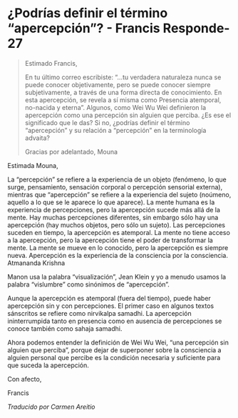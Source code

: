 # ¿Podrías definir el término “apercepción”? - Francis Responde- 27

>Estimado Francis,
>
>En tu último correo escribiste: “…tu verdadera naturaleza nunca se puede conocer objetivamente, pero se puede conocer siempre subjetivamente, a través de una forma directa de conocimiento. En esta apercepción, se revela a sí misma como Presencia atemporal, no-nacida y eterna”. Algunos, como Wei Wu Wei definieron la apercepción como una percepción sin alguien que perciba. ¿Es ese el significado que le das? Si no, ¿podrías definir el término “apercepción” y su relación a “percepción” en la terminología advaita?
>
>Gracias por adelantado, Mouna

Estimada Mouna,

La “percepción” se refiere a la experiencia de un objeto (fenómeno, lo que surge, pensamiento, sensación corporal o percepción sensorial externa), mientras que “apercepción” se refiere a la experiencia del sujeto (noúmeno, aquello a lo que se le aparece lo que aparece). La mente humana es la experiencia de percepciones, pero la apercepción sucede más allá de la mente. Hay muchas percepciones diferentes, sin embargo sólo hay una apercepción (hay muchos objetos, pero sólo un sujeto). Las percepciones suceden en tiempo, la apercepción es atemporal. La mente no tiene acceso a la apercepción, pero la apercepción tiene el poder de transformar la mente. La mente se mueve en lo conocido, pero la apercepción es siempre nueva. Apercepción es la experiencia de la consciencia por la consciencia. Atmananda Krishna

Manon usa la palabra “visualización”, Jean Klein y yo a menudo usamos la palabra “vislumbre” como sinónimos de “apercepción”.

Aunque la apercepción es atemporal (fuera del tiempo), puede haber apercepción sin y con percepciones. El primer caso en algunos textos sánscritos se refiere como nirvikalpa samadhi. La apercepción ininterrumpida tanto en presencia como en ausencia de percepciones se conoce también como sahaja samadhi.

Ahora podemos entender la definición de Wei Wu Wei, “una percepción sin alguien que perciba”, porque dejar de superponer sobre la consciencia a alguien personal que percibe es la condición necesaria y suficiente para que suceda la apercepción.

Con afecto,

Francis

_Traducido por Carmen Areitio_

